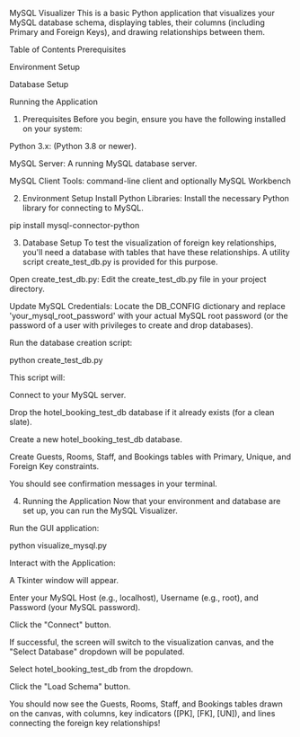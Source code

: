 MySQL Visualizer
This is a basic Python application that visualizes your MySQL database schema, displaying tables, their columns (including Primary and Foreign Keys), and drawing relationships between them.

Table of Contents
Prerequisites

Environment Setup

Database Setup

Running the Application

1. Prerequisites
Before you begin, ensure you have the following installed on your system:

Python 3.x: (Python 3.8 or newer).

MySQL Server: A running MySQL database server.

MySQL Client Tools: command-line client and optionally MySQL Workbench

2. Environment Setup
Install Python Libraries:
Install the necessary Python library for connecting to MySQL.

pip install mysql-connector-python

3. Database Setup
To test the visualization of foreign key relationships, you'll need a database with tables that have these relationships. A utility script create_test_db.py is provided for this purpose.

Open create_test_db.py:
Edit the create_test_db.py file in your project directory.

Update MySQL Credentials:
Locate the DB_CONFIG dictionary and replace 'your_mysql_root_password' with your actual MySQL root password (or the password of a user with privileges to create and drop databases).

Run the database creation script:

python create_test_db.py

This script will:

Connect to your MySQL server.

Drop the hotel_booking_test_db database if it already exists (for a clean slate).

Create a new hotel_booking_test_db database.

Create Guests, Rooms, Staff, and Bookings tables with Primary, Unique, and Foreign Key constraints.

You should see confirmation messages in your terminal.

4. Running the Application
Now that your environment and database are set up, you can run the MySQL Visualizer.

Run the GUI application:

python visualize_mysql.py

Interact with the Application:

A Tkinter window will appear.

Enter your MySQL Host (e.g., localhost), Username (e.g., root), and Password (your MySQL password).

Click the "Connect" button.

If successful, the screen will switch to the visualization canvas, and the "Select Database" dropdown will be populated.

Select hotel_booking_test_db from the dropdown.

Click the "Load Schema" button.

You should now see the Guests, Rooms, Staff, and Bookings tables drawn on the canvas, with columns, key indicators ([PK], [FK], [UN]), and lines connecting the foreign key relationships!